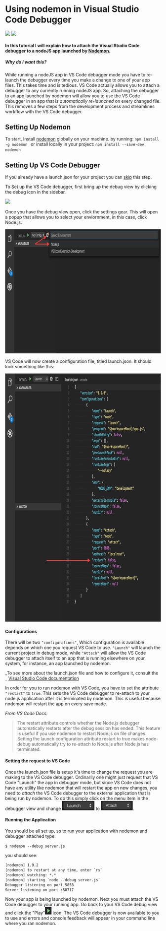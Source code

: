 # Using nodemon in Visual Studio Code Debugger
<img src="https://camo.githubusercontent.com/fd1ea21338ceeef34920e44e97d099f3c47a78c3/687474703a2f2f6e6f64656d6f6e2e696f2f6e6f64656d6f6e2e737667" width="150" style="display: inline">
<img src="https://pbs.twimg.com/profile_images/676630166190166017/UYxw-HcD_400x400.png" width="150" style="display: inline">

#### In this tutorial I will explain how to attach the Visual Studio Code debugger to a nodeJS app launched by [Nodemon.](https://github.com/remy/nodemon)

##### Why do I want this?
While running a nodeJS app in VS Code debugger mode you have to re-launch the debugger every time you make a change to one of your app files. This takes time and is tedious. VS Code actually allows you to attach a debugger to any currently running nodeJS app.
So, attaching the debugger to an app launched by nodemon will allow you to use the VS Code debugger in an app that is _automatically re-launched_ on every changed file. This removes a few steps from the development process and streamlines workflow with the VS Code debugger.

## Setting Up Nodemon
To start, Install [nodemon](https://github.com/remy/nodemon) globally on your machine. by running: `npm install -g nodemon
` or install locally in your project: `npm install --save-dev nodemon`

## Setting Up VS Code Debugger
If you already have a launch.json for your project you can <a href="#configurations">skip</a> this step.

To Set up the VS Code debugger, first bring up the debug view by clicking the debug icon in the sidebar.

<img src="https://code.visualstudio.com/images/debugging_debugicon.png">

Once you have the debug view open, click the settings gear. This will open a popup that allows you to select your enviornment, in this case, click Node.js.

<img src="./img/2.png" height="400" style="display: inline">

VS Code will now create a configuration file, titled launch.json. It should look something like this:

<img src="./img/4.png" height="800">

<a name="configurations"></a>
#### Configurations
There will be two `"configurations"`, Which configuration is available depends on which one you request VS Code to use. `"Launch"` will launch the current project 
in debug mode, while `"Attach"` will allow the VS Code debugger to attach itself to an app that is running elsewhere on your system, for instance, an app launched by nodemon.

_To see more about the launch.json file and how to configure it, consult the _ [Visual Studio Code documentation](https://code.visualstudio.com/Docs/editor/debugging)

In order for you to run nodemon with VS Code, you have to set the attribute `"restart"` to `true`. This sets the VS Code debugger to re-attach to your node.js application after it is 
terminated by nodemon. This is useful because nodemon will restart the app on every save made.

 _From VS Code Docs:_
> The restart attribute controls whether the Node.js debugger automatically restarts after the debug session has ended. This feature is useful if you use nodemon to restart Node.js on file changes. Setting the launch configuration attribute restart to true makes node-debug automatically try to re-attach to Node.js after Node.js has terminated.

#### Setting the request to VS Code
Once the launch.json file is setup it's time to change the request you are making to the VS Code debugger. Ordinarily one might just request that VS Code "Launch"
 the app in debugger mode, but since VS Code does not have any utility like nodemon that will restart the app on new changes, you need to _attach_ the VS Code debugger to the external application that is being run by nodemon.
To do this simply click on the menu item in the debugger view and change <img src="./img/launch.png" height="30" style="display: inline"> to <img src="./img/attach.png" height="30" style="display: inline">.

#### Running the Application
You should be all set up, so to run your application with nodemon and debugger attached type:

`$ nodemon --debug server.js`

you should see:

~~~
[nodemon] 1.9.2
[nodemon] to restart at any time, enter `rs`
[nodemon] watching: *.*
[nodemon] starting `node --debug server.js`
Debugger listening on port 5858
Server listening on port :50717
~~~

Now your app is being launched by nodemon. Next you must attach the VS Code debugger to your running app. 
Go back to your VS Code debug view and click the "Play"<img src="./img/play.png" height="24"> icon. The VS Code debugger is now available to you to use and errors and console feedback will appear in your command line where you ran nodemon.
